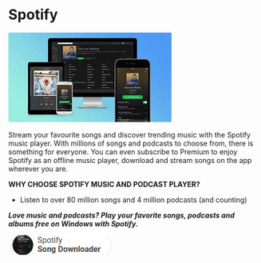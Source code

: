 # Spotify

<img src="https://github.com/SpotiRon/Spotify/blob/main/SP.png"/>

Stream your favourite songs and discover trending music with the Spotify music player. With millions of songs and podcasts to choose from, there is something for everyone. You can even subscribe to Premium to enjoy Spotify as an offline music player, download and stream songs on the app wherever you are.

**WHY CHOOSE SPOTIFY MUSIC AND PODCAST PLAYER?**

+  Listen to over 80 million songs and 4 million podcasts (and counting)

***Love music and podcasts? Play your favorite songs, podcasts and albums free on Windows with Spotify.***

<img src="https://github.com/SpotiRon/Spotify/blob/main/SD.png"/>
